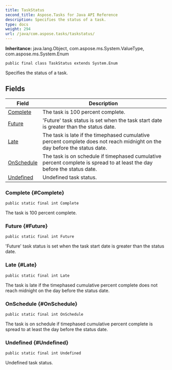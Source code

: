 ```yaml
---
title: TaskStatus
second_title: Aspose.Tasks for Java API Reference
description: Specifies the status of a task.
type: docs
weight: 294
url: /java/com.aspose.tasks/taskstatus/
---
```


**Inheritance:**
java.lang.Object, com.aspose.ms.System.ValueType, com.aspose.ms.System.Enum
```
public final class TaskStatus extends System.Enum
```

Specifies the status of a task.
## Fields

| Field | Description |
| --- | --- |
| [Complete](#Complete) | The task is 100 percent complete. |
| [Future](#Future) | 'Future' task status is set when the task start date is greater than the status date. |
| [Late](#Late) | The task is late if the timephased cumulative percent complete does not reach midnight on the day before the status date. |
| [OnSchedule](#OnSchedule) | The task is on schedule if timephased cumulative percent complete is spread to at least the day before the status date. |
| [Undefined](#Undefined) | Undefined task status. |
### Complete {#Complete}
```
public static final int Complete
```


The task is 100 percent complete.

### Future {#Future}
```
public static final int Future
```


'Future' task status is set when the task start date is greater than the status date.

### Late {#Late}
```
public static final int Late
```


The task is late if the timephased cumulative percent complete does not reach midnight on the day before the status date.

### OnSchedule {#OnSchedule}
```
public static final int OnSchedule
```


The task is on schedule if timephased cumulative percent complete is spread to at least the day before the status date.

### Undefined {#Undefined}
```
public static final int Undefined
```


Undefined task status.

